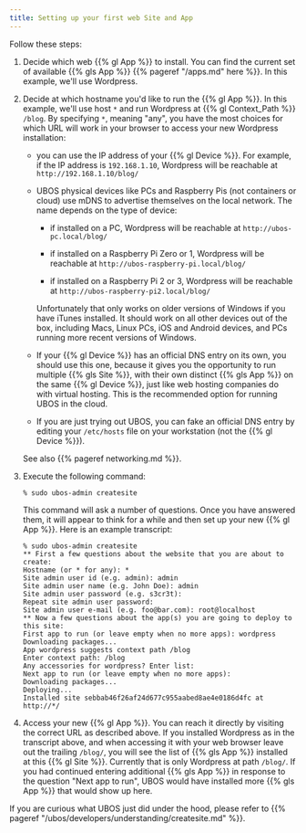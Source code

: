 ```yaml
---
title: Setting up your first web Site and App
---
```


Follow these steps:

1. Decide which web {{% gl App %}} to install. You can find the current set of available
   {{% gls App %}} {{% pageref "/apps.md" here %}}. In this example, we'll use Wordpress.

1. Decide at which hostname you'd like to run the {{% gl App %}}.  In this example, we'll
   use host ``*`` and run Wordpress at {{% gl Context_Path %}} ``/blog``. By specifying ``*``,
   meaning "any", you have the most choices for which URL will work in your browser
   to access your new Wordpress installation:

   * you can use the IP address of your {{% gl Device %}}. For example, if the IP address
     is ``192.168.1.10``, Wordpress will be reachable at ``http://192.168.1.10/blog/``

   * UBOS physical devices like PCs and Raspberry Pis (not containers or cloud) use mDNS
     to advertise themselves on the local network. The name depends on the type of device:

     * if installed on a PC, Wordpress will be reachable at ``http://ubos-pc.local/blog/``

     * if installed on a Raspberry Pi Zero or 1, Wordpress will be reachable at
       ``http://ubos-raspberry-pi.local/blog/``

     * if installed on a Raspberry Pi 2 or 3, Wordpress will be reachable at
       ``http://ubos-raspberry-pi2.local/blog/``

     Unfortunately that only works on older versions of Windows if you have iTunes installed.
     It should work on all other devices out of the box, including Macs, Linux PCs, iOS and
     Android devices, and PCs running more recent versions of Windows.

   * If your {{% gl Device %}} has an official DNS entry on its own, you should use this one,
     because it gives you the opportunity to run multiple {{% gls Site %}}, with their own
     distinct {{% gls App %}} on the same {{% gl Device %}}, just like web hosting companies
     do with virtual hosting. This is the recommended option for running UBOS in the cloud.

   * If you are just trying out UBOS, you can fake an official DNS entry by editing your
     ``/etc/hosts`` file on your workstation (not the {{% gl Device %}}).

   See also {{% pageref networking.md %}}.

1. Execute the following command:

   ```
   % sudo ubos-admin createsite
   ```

   This command will ask a number of questions. Once you have answered them, it will
   appear to think for a while and then set up your new {{% gl App %}}. Here is an example
   transcript:

   ```
   % sudo ubos-admin createsite
   ** First a few questions about the website that you are about to create:
   Hostname (or * for any): *
   Site admin user id (e.g. admin): admin
   Site admin user name (e.g. John Doe): admin
   Site admin user password (e.g. s3cr3t):
   Repeat site admin user password:
   Site admin user e-mail (e.g. foo@bar.com): root@localhost
   ** Now a few questions about the app(s) you are going to deploy to this site:
   First app to run (or leave empty when no more apps): wordpress
   Downloading packages...
   App wordpress suggests context path /blog
   Enter context path: /blog
   Any accessories for wordpress? Enter list:
   Next app to run (or leave empty when no more apps):
   Downloading packages...
   Deploying...
   Installed site sebbab46f26af24d677c955aabed8ae4e0186d4fc at http://*/
   ```

1. Access your new {{% gl App %}}. You can reach it directly by visiting the correct URL as
   described above. If you installed Wordpress as in the transcript above, and when accessing
   it with your web browser leave out the trailing ``/blog/``, you will see the list of
   {{% gls App %}} installed at this {{% gl Site %}}. Currently that is only Wordpress at path
   ``/blog/``. If you had continued entering additional {{% gls App %}} in response to the
   question "Next app to run", UBOS would have installed more {{% gls App %}} that would
   show up here.

If you are curious what UBOS just did under the hood, please refer to
{{% pageref "/ubos/developers/understanding/createsite.md" %}}.

